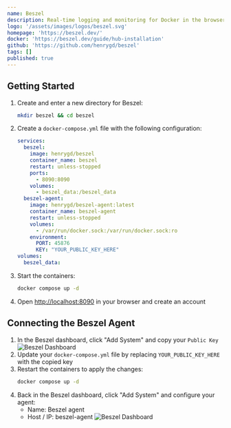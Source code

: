 ```yaml
---
name: Beszel
description: Real-time logging and monitoring for Docker in the browser.
logo: '/assets/images/logos/beszel.svg'
homepage: 'https://beszel.dev/'
docker: 'https://beszel.dev/guide/hub-installation'
github: 'https://github.com/henrygd/beszel'
tags: []
published: true
---
```


## Getting Started

1. Create and enter a new directory for Beszel:
    ```bash
    mkdir beszel && cd beszel
    ```
2. Create a `docker-compose.yml` file with the following configuration:
    ```yaml
    services:
      beszel:
        image: henrygd/beszel
        container_name: beszel
        restart: unless-stopped
        ports:
          - 8090:8090
        volumes:
          - beszel_data:/beszel_data
      beszel-agent:
        image: henrygd/beszel-agent:latest
        container_name: beszel-agent
        restart: unless-stopped
        volumes:
          - /var/run/docker.sock:/var/run/docker.sock:ro
        environment:
          PORT: 45876
          KEY: "YOUR_PUBLIC_KEY_HERE"
    volumes:
      beszel_data:
    ```
3. Start the containers:
    ```bash
    docker compose up -d
    ```
4. Open [http://localhost:8090](http://localhost:8090) in your browser and create an account

## Connecting the Beszel Agent

1. In the Beszel dashboard, click "Add System" and copy your `Public Key`
    ![Beszel Dashboard](./assets/images/guides/beszel/beszel_guide_01.png)
2. Update your `docker-compose.yml` file by replacing `YOUR_PUBLIC_KEY_HERE` with the copied key
3. Restart the containers to apply the changes:
    ```bash
    docker compose up -d
    ```
4. Back in the Beszel dashboard, click "Add System" and configure your agent:
    - Name: Beszel agent
    - Host / IP: beszel-agent
    ![Beszel Dashboard](./assets/images/guides/beszel/beszel_guide_02.png)
